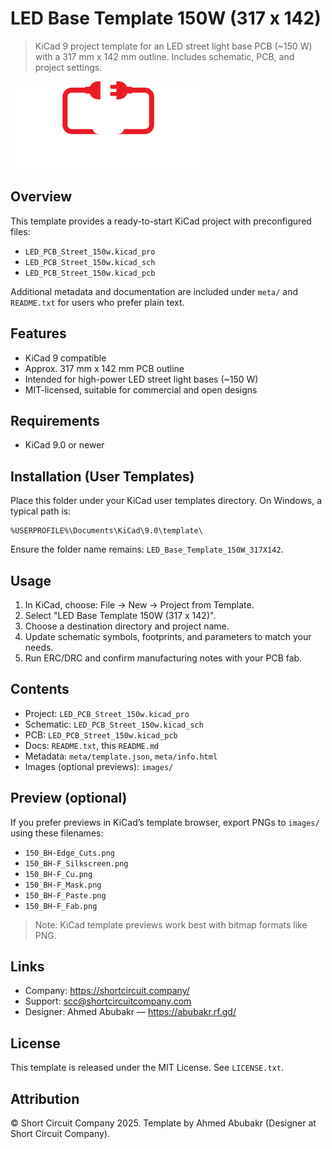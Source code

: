 # LED Base Template 150W (317 x 142)

> KiCad 9 project template for an LED street light base PCB (~150 W) with a 317 mm x 142 mm outline. Includes schematic, PCB, and project settings.

![Short Circuit Company](./logo-dark.png)

## Overview
This template provides a ready-to-start KiCad project with preconfigured files:
- `LED_PCB_Street_150w.kicad_pro`
- `LED_PCB_Street_150w.kicad_sch`
- `LED_PCB_Street_150w.kicad_pcb`

Additional metadata and documentation are included under `meta/` and `README.txt` for users who prefer plain text.

## Features
- KiCad 9 compatible
- Approx. 317 mm x 142 mm PCB outline
- Intended for high-power LED street light bases (~150 W)
- MIT-licensed, suitable for commercial and open designs

## Requirements
- KiCad 9.0 or newer

## Installation (User Templates)
Place this folder under your KiCad user templates directory. On Windows, a typical path is:
```
%USERPROFILE%\Documents\KiCad\9.0\template\
```
Ensure the folder name remains: `LED_Base_Template_150W_317X142`.

## Usage
1. In KiCad, choose: File -> New -> Project from Template.
2. Select "LED Base Template 150W (317 x 142)".
3. Choose a destination directory and project name.
4. Update schematic symbols, footprints, and parameters to match your needs.
5. Run ERC/DRC and confirm manufacturing notes with your PCB fab.

## Contents
- Project: `LED_PCB_Street_150w.kicad_pro`
- Schematic: `LED_PCB_Street_150w.kicad_sch`
- PCB: `LED_PCB_Street_150w.kicad_pcb`
- Docs: `README.txt`, this `README.md`
- Metadata: `meta/template.json`, `meta/info.html`
- Images (optional previews): `images/`

## Preview (optional)
If you prefer previews in KiCad’s template browser, export PNGs to `images/` using these filenames:
- `150_BH-Edge_Cuts.png`
- `150_BH-F_Silkscreen.png`
- `150_BH-F_Cu.png`
- `150_BH-F_Mask.png`
- `150_BH-F_Paste.png`
- `150_BH-F_Fab.png`

> Note: KiCad template previews work best with bitmap formats like PNG.

## Links
- Company: https://shortcircuit.company/
- Support: scc@shortcircuitcompany.com
- Designer: Ahmed Abubakr — https://abubakr.rf.gd/

## License
This template is released under the MIT License. See `LICENSE.txt`.

## Attribution
© Short Circuit Company 2025. Template by Ahmed Abubakr (Designer at Short Circuit Company).
